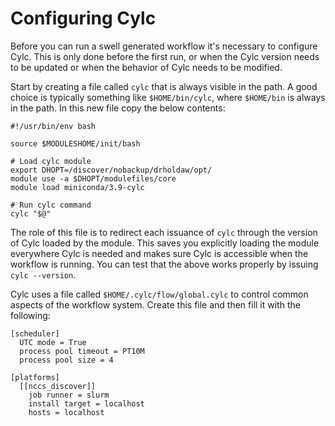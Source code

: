 # Configuring Cylc

Before you can run a swell generated workflow it's necessary to configure Cylc. This is only done
before the first run, or when the Cylc version needs to be updated or when the behavior of Cylc
needs to be modified.

Start by creating a file called `cylc` that is always visible in the path. A good choice is typically
something like `$HOME/bin/cylc`, where `$HOME/bin` is always in the path. In this new file copy the
below contents:

```
#!/usr/bin/env bash

source $MODULESHOME/init/bash

# Load cylc module
export DHOPT=/discover/nobackup/drholdaw/opt/
module use -a $DHOPT/modulefiles/core
module load miniconda/3.9-cylc

# Run cylc command
cylc "$@"
```

The role of this file is to redirect each issuance of `cylc` through the version of Cylc loaded by
the module. This saves you explicitly loading the module everywhere Cylc is needed and makes sure
Cylc is accessible when the workflow is running. You can test that the above works properly by
issuing `cylc --version`.

Cylc uses a file called `$HOME/.cylc/flow/global.cylc` to control common aspects of the workflow
system. Create this file and then fill it with the following:

```
[scheduler]
  UTC mode = True
  process pool timeout = PT10M
  process pool size = 4

[platforms]
  [[nccs_discover]]
    job runner = slurm
    install target = localhost
    hosts = localhost
```
